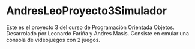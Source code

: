 # AndresLeoProyecto3Simulador
Este es el proyecto 3 del curso de Programación Orientada Objetos. Desarrolado por Leonardo Fariña y Andres Masis. Consiste en emular una consola de videojuegos con 2 juegos.

